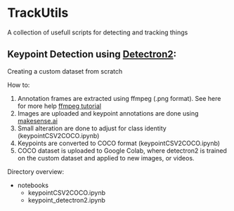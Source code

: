 # TrackUtils
A collection of usefull scripts for detecting and tracking things

## Keypoint Detection using [Detectron2](https://github.com/facebookresearch/detectron2):
Creating a custom dataset from scratch

How to:
1. Annotation frames are extracted using ffmpeg (.png format). See here for more help [ffmpeg tutorial](https://amor.cms.hu-berlin.de/~francisf/assets/content/pdf/ffmpeg_tutorial_02042020.pdf)
2. Images are uploaded and keypoint annotations are done using [makesense.ai](https://www.makesense.ai/)
3. Small alteration are done to adjust for class identity (keypointCSV2COCO.ipynb)
4. Keypoints are converted to COCO format (keypointCSV2COCO.ipynb)
5. COCO dataset is uploaded to Google Colab, where detectron2 is trained on the custom dataset and applied to new images, or videos.

Directory overview:

- notebooks  
   - keypointCSV2COCO.ipynb   
   - keypoint_detectron2.ipynb  
